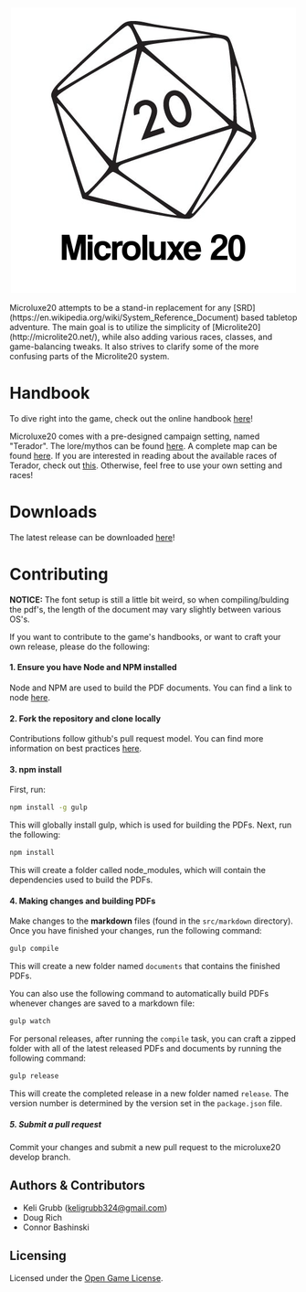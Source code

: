 <p align="center">
  <img src="src/static/logo.png" alt="Microluxe 20">
</p>
Microluxe20 attempts to be a stand-in replacement for any [SRD](https://en.wikipedia.org/wiki/System_Reference_Document) based tabletop adventure. The main goal is to utilize the simplicity of [Microlite20](http://microlite20.net/), while also adding various races, classes, and game-balancing tweaks. It also strives to clarify some of the more confusing parts of the Microlite20 system.

# Handbook
To dive right into the game, check out the online handbook [here](src/markdown/microluxe20_handbook.md)!

Microluxe20 comes with a pre-designed campaign setting, named "Terador". The lore/mythos can be found [here](src/markdown/microluxe20_lore.md). A complete map can be found [here](map/Terador-complete.png). If you are interested in reading about the available races of Terador, check out [this](src/markdown/microluxe20_races.md).  Otherwise, feel free to use your own setting and races!

# Downloads
The latest release can be downloaded [here](https://github.com/kgrubb/microluxe20/releases/latest)!

# Contributing

**NOTICE:** The font setup is still a little bit weird, so when compiling/bulding the pdf's, the length of the document may vary slightly between various OS's.

If you want to contribute to the game's handbooks, or want to craft your own release, please do the following:

#### 1. Ensure you have Node and NPM installed

Node and NPM are used to build the PDF documents. You can find a link to node [here](https://nodejs.org/en/).

#### 2. Fork the repository and clone locally

Contributions follow github's pull request model. You can find more information on best practices [here](https://help.github.com/articles/using-pull-requests/).

#### 3. npm install

First, run:

```sh
npm install -g gulp
```

This will globally install gulp, which is used for building the PDFs.
Next, run the following:

```sh
npm install
```

This will create a folder called node_modules, which will contain the dependencies used to build the PDFs.

#### 4. Making changes and building PDFs

Make changes to the __markdown__ files (found in the `src/markdown` directory). Once you have finished your changes, run the following command:

```sh
gulp compile
```

This will create a new folder named `documents` that contains the finished PDFs.

You can also use the following command to automatically build PDFs whenever changes are saved to a markdown file:

```sh
gulp watch
```

For personal releases, after running the `compile` task, you can craft a zipped folder with all of the latest released PDFs and documents by running the following command:

```sh
gulp release
```

This will create the completed release in a new folder named `release`. The version number is determined by the version set in the `package.json` file.

##### 5. Submit a pull request

Commit your changes and submit a new pull request to the microluxe20 develop branch.

## Authors & Contributors
* Keli Grubb (<keligrubb324@gmail.com>)
* Doug Rich
* Connor Bashinski

## Licensing
Licensed under the [Open Game License](LICENSE).
